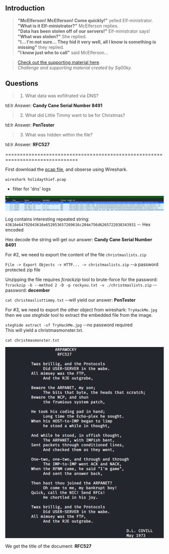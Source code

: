 ## Introduction

> **"McElferson! McElferson! Come quickly!"** yelled Elf-ministrator.  
> **"What is it Elf-ministrator?"** McElferson replies.  
> **"Data has been stolen off of our servers!"** Elf-ministrator says!  
> **"What was stolen?"** She replied.  
> **"I... I'm not sure... They hid it very well, all I know is something is missing"** they replied.  
> **"I know just who to call"** said McElferson...

> [Check out the supporting material here](./Supporting_Doc.pdf).  
> _Challenge and supporting material created by Sq00ky._


## Questions

> 1) What data was exfiltrated via DNS?

td:lr Answer: **Candy Cane Serial Number 8491**

> 2) What did Little Timmy want to be for Christmas?

td:lr Answer: **PenTester**

> 3) What was hidden within the file?

td:lr Answer: **RFC527**


===============================================================================

First download the [pcap file](./holidaythief.pcap), and obserse using Wireshark.

`wireshark holidaythief.pcap`  
  - filter for 'dns' logs

![](./res/pic1.png)

Log contains interesting repeated string: `43616e64792043616e652053657269616c204e756d6265722038343931` -- Hex encoded

Hex decode the string will get our answer: **Candy Cane Serial Number 8491**

For #2, we need to export the content of the file `christmaslists.zip`

`File -> Export Objects -> HTTP... -> christmaslists.zip`  --a password protected zip file

Unzipping the file requires _fcrackzip_ tool to brute-force for the password:  
`fcrackzip -b --method 2 -D -p rockyou.txt -v ./christmaslists.zip` --password: **december**

`cat christmaslisttimmy.txt` --will yield our answer: **PenTester**


For #3, we need to export the other object from wireshark: `TryHackMe.jpg`  
then we use _steghide_ tool to extract the embedded file from the image.

`steghide extract -sf TryHackMe.jpg` --no password required  
This will yield a christmasmonster.txt.

`cat christmasmonster.txt`

![](./res/pic2.png)

We get the title of the document: **RFC527**






